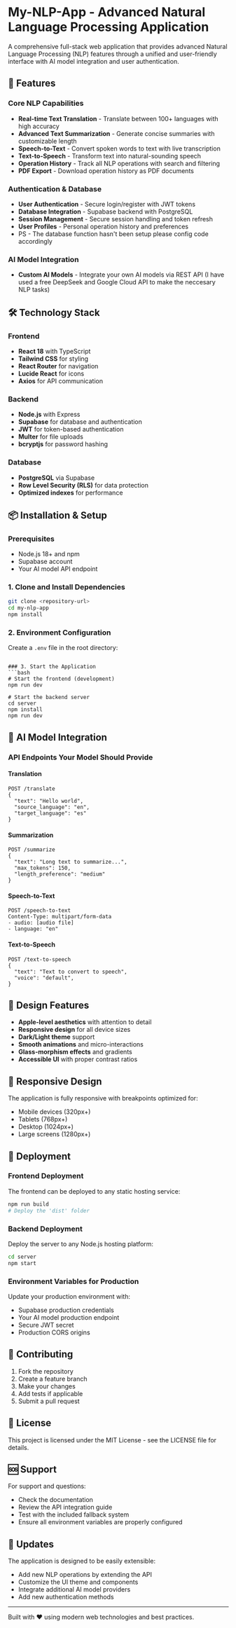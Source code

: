 # My-NLP-App - Advanced Natural Language Processing Application

A comprehensive full-stack web application that provides advanced Natural Language Processing (NLP) features through a unified and user-friendly interface with AI model integration and user authentication.

## 🚀 Features

### Core NLP Capabilities
- **Real-time Text Translation** - Translate between 100+ languages with high accuracy
- **Advanced Text Summarization** - Generate concise summaries with customizable length
- **Speech-to-Text** - Convert spoken words to text with live transcription
- **Text-to-Speech** - Transform text into natural-sounding speech
- **Operation History** - Track all NLP operations with search and filtering
- **PDF Export** - Download operation history as PDF documents

### Authentication & Database
- **User Authentication** - Secure login/register with JWT tokens
- **Database Integration** - Supabase backend with PostgreSQL
- **Session Management** - Secure session handling and token refresh
- **User Profiles** - Personal operation history and preferences
- PS - The database function hasn't been setup please config code accordingly

### AI Model Integration
- **Custom AI Models** - Integrate your own AI models via REST API (I have used a free DeepSeek and Google Cloud API to make the neccesary NLP tasks)

## 🛠️ Technology Stack

### Frontend
- **React 18** with TypeScript
- **Tailwind CSS** for styling
- **React Router** for navigation
- **Lucide React** for icons
- **Axios** for API communication

### Backend
- **Node.js** with Express
- **Supabase** for database and authentication
- **JWT** for token-based authentication
- **Multer** for file uploads
- **bcryptjs** for password hashing

### Database
- **PostgreSQL** via Supabase
- **Row Level Security (RLS)** for data protection
- **Optimized indexes** for performance

## 📦 Installation & Setup

### Prerequisites
- Node.js 18+ and npm
- Supabase account
- Your AI model API endpoint 

### 1. Clone and Install Dependencies
```bash
git clone <repository-url>
cd my-nlp-app
npm install
```

### 2. Environment Configuration
Create a `.env` file in the root directory:
```env

### 3. Start the Application
```bash
# Start the frontend (development)
npm run dev

# Start the backend server
cd server
npm install
npm run dev
```

## 🤖 AI Model Integration

### API Endpoints Your Model Should Provide

#### Translation
```
POST /translate
{
  "text": "Hello world",
  "source_language": "en",
  "target_language": "es"
}
```

#### Summarization
```
POST /summarize
{
  "text": "Long text to summarize...",
  "max_tokens": 150,
  "length_preference": "medium"
}
```

#### Speech-to-Text
```
POST /speech-to-text
Content-Type: multipart/form-data
- audio: [audio file]
- language: "en"
```

#### Text-to-Speech
```
POST /text-to-speech
{
  "text": "Text to convert to speech",
  "voice": "default",
}
```

## 🎨 Design Features

- **Apple-level aesthetics** with attention to detail
- **Responsive design** for all device sizes
- **Dark/Light theme** support
- **Smooth animations** and micro-interactions
- **Glass-morphism effects** and gradients
- **Accessible UI** with proper contrast ratios

## 📱 Responsive Design

The application is fully responsive with breakpoints optimized for:
- Mobile devices (320px+)
- Tablets (768px+)
- Desktop (1024px+)
- Large screens (1280px+)

## 🚀 Deployment

### Frontend Deployment
The frontend can be deployed to any static hosting service:
```bash
npm run build
# Deploy the 'dist' folder
```

### Backend Deployment
Deploy the server to any Node.js hosting platform:
```bash
cd server
npm start
```

### Environment Variables for Production
Update your production environment with:
- Supabase production credentials
- Your AI model production endpoint
- Secure JWT secret
- Production CORS origins

## 🤝 Contributing

1. Fork the repository
2. Create a feature branch
3. Make your changes
4. Add tests if applicable
5. Submit a pull request

## 📄 License

This project is licensed under the MIT License - see the LICENSE file for details.

## 🆘 Support

For support and questions:
- Check the documentation
- Review the API integration guide
- Test with the included fallback system
- Ensure all environment variables are properly configured

## 🔄 Updates

The application is designed to be easily extensible:
- Add new NLP operations by extending the API
- Customize the UI theme and components
- Integrate additional AI model providers
- Add new authentication methods

---

Built with ❤️ using modern web technologies and best practices.